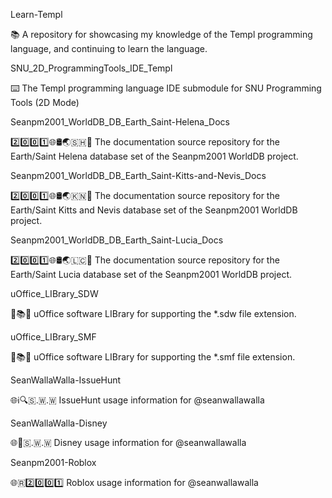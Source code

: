 
Learn-Templ

📚️ A repository for showcasing my knowledge of the Templ programming language, and continuing to learn the language. 

SNU_2D_ProgrammingTools_IDE_Templ

⌨️ The Templ programming language IDE submodule for SNU Programming Tools (2D Mode)

Seanpm2001_WorldDB_DB_Earth_Saint-Helena_Docs

2️⃣️0️⃣️0️⃣️1️⃣️🌐️🛢️🌏️🇸🇭️📖️ The documentation source repository for the Earth/Saint Helena database set of the Seanpm2001 WorldDB project. 

Seanpm2001_WorldDB_DB_Earth_Saint-Kitts-and-Nevis_Docs

2️⃣️0️⃣️0️⃣️1️⃣️🌐️🛢️🌏️🇰🇳️📖️ The documentation source repository for the Earth/Saint Kitts and Nevis database set of the Seanpm2001 WorldDB project. 

Seanpm2001_WorldDB_DB_Earth_Saint-Lucia_Docs

2️⃣️0️⃣️0️⃣️1️⃣️🌐️🛢️🌏️🇱🇨️📖️ The documentation source repository for the Earth/Saint Lucia database set of the Seanpm2001 WorldDB project. 

uOffice_LIBrary_SDW

📙️📚️💾️ uOffice software LIBrary for supporting the *.sdw file extension.

uOffice_LIBrary_SMF

📙️📚️💾️ uOffice software LIBrary for supporting the *.smf file extension.

SeanWallaWalla-IssueHunt

🌐️ℹ️🔍️🇸.🇼.🇼 IssueHunt usage information for @seanwallawalla

SeanWallaWalla-Disney

🌐️🏰️🇸.🇼.🇼 Disney usage information for @seanwallawalla 

Seanpm2001-Roblox

🌐️🇷2️⃣️0️⃣️0️⃣️1️⃣️ Roblox usage information for @seanwallawalla 

